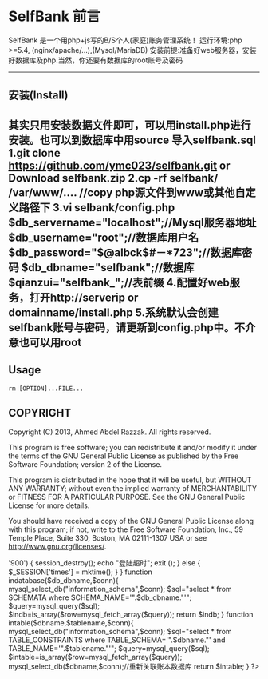 SelfBank
 前言
==
SelfBank 是一个用php+js写的B/S个人(家庭)账务管理系统！
运行环境:php >=5.4, (nginx/apache/...),(Mysql/MariaDB)
安装前提:准备好web服务器，安装好数据库及php.当然，你还要有数据库的root账号及密码

-----

 安装(Install)
-
 其实只用安装数据文件即可，可以用install.php进行安装。也可以到数据库中用source 导入selfbank.sql
 1.git clone https://github.com/ymc023/selfbank.git or Download selfbank.zip
 2.cp -rf selfbank/ /var/www/....  //copy php源文件到www或其他自定义路径下
 3.vi selbank/config.php
  $db_servername="localhost";//Mysql服务器地址 
  $db_username="root";//数据库用户名 
  $db_password="$@albck$#－*723";//数据库密码 
  $db_dbname="selfbank";//数据库
  $qianzui="selfbank_";//表前缀
 4.配置好web服务，打开http://serverip or domainname/install.php
 5.系统默认会创建selfbank账号与密码，请更新到config.php中。不介意也可以用root
-


Usage
-
`rm [OPTION]...FILE...`



COPYRIGHT
---------
Copyright (C) 2013, Ahmed Abdel Razzak. All rights reserved.

This program is free software; you can redistribute it and/or modify it under the terms of the GNU General Public License as published by the
Free Software Foundation; version 2 of the License.

This program is distributed in the hope that it will be useful, but WITHOUT ANY WARRANTY; without even the implied warranty of MERCHANTABILITY or
FITNESS FOR A PARTICULAR PURPOSE. See the GNU General Public License for more details.

You should have received a copy of the GNU General Public License along with this program; if not, write to the Free Software Foundation, Inc., 59
Temple Place, Suite 330, Boston, MA 02111-1307 USA or see http://www.gnu.org/licenses/.

<?php
date_default_timezone_set("PRC");
//数据库配置信息，根据情况修改，否则无法安装
$db_servername="localhost";//Mysql服务器地址 
$db_username="root";//数据库用户名 
$db_password="SfcCq@123$";//数据库密码 
$db_dbname="selfbank";//数据库
$qianzui="selfbank_";//表前缀
$conn=mysql_connect($db_servername,$db_username,$db_password);
if(indatabase($db_dbname,$conn)){
  mysql_select_db($db_dbname,$conn);
  mysql_query('SET NAMES utf8');
}

Function user_shell($uid,$shell)
{
  $sqlshell="SELECT * FROM `selfbank_user` WHERE `uid` = '$uid'";
  $query=mysql_query($sqlshell);
  $exist=is_array($row=mysql_fetch_array($query));
  $exist2=$exist?$shell==md5($row['username'].$row['password']):FALSE;
  if($exist2)
   {  return $row;  }
  else
   {  
    header("Location:login.php");
   exit();
    }
} 
   
   
date_default_timezone_set("Asia/Shanghai");

function user_mktime($onlinetime) {  $new_time = mktime();   if (($new_time - $onlinetime) > '900') {  session_destroy();   echo "登陆超时";  exit ();  } else {   $_SESSION['times'] = mktime();  }  } 


function indatabase($db_dbname,$conn){
  mysql_select_db("information_schema",$conn);
  $sql="select * from SCHEMATA where SCHEMA_NAME='".$db_dbname."'";
  $query=mysql_query($sql);
  $indb=is_array($row=mysql_fetch_array($query));
  return $indb;
}
function intable($dbname,$tablename,$conn){
  mysql_select_db("information_schema",$conn);
  $sql="select * from TABLE_CONSTRAINTS where TABLE_SCHEMA='".$dbname."' and TABLE_NAME='".$tablename."'";
  $query=mysql_query($sql);
  $intable=is_array($row=mysql_fetch_array($query));
  mysql_select_db($dbname,$conn);//重新关联账本数据库
  return $intable;
}

?>
